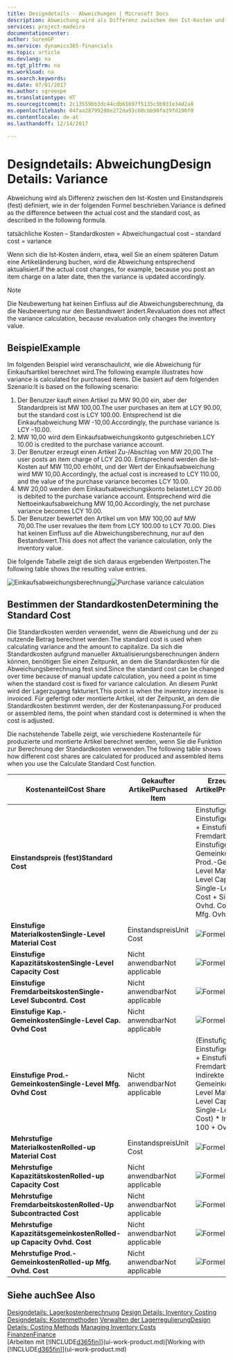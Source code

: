 ```yaml
---
title: Designdetails - Abweichungen | Microsoft Docs
description: Abweichung wird als Differenz zwischen den Ist-Kosten und Einstandspreis (fest) definiert, wie in der folgenden Formel beschrieben.
services: project-madeira
documentationcenter: 
author: SorenGP
ms.service: dynamics365-financials
ms.topic: article
ms.devlang: na
ms.tgt_pltfrm: na
ms.workload: na
ms.search.keywords: 
ms.date: 07/01/2017
ms.author: sgroespe
ms.translationtype: HT
ms.sourcegitcommit: 2c13559bb3dc44cdb61697f5135c5b931e34d2a8
ms.openlocfilehash: 04faa28799288e272da93c60cbb90fa19fd190f0
ms.contentlocale: de-at
ms.lasthandoff: 12/14/2017

---
```

# <a name="design-details-variance"></a><span data-ttu-id="07622-103">Designdetails: Abweichung</span><span class="sxs-lookup"><span data-stu-id="07622-103">Design Details: Variance</span></span>
<span data-ttu-id="07622-104">Abweichung wird als Differenz zwischen den Ist-Kosten und Einstandspreis (fest) definiert, wie in der folgenden Formel beschrieben.</span><span class="sxs-lookup"><span data-stu-id="07622-104">Variance is defined as the difference between the actual cost and the standard cost, as described in the following formula.</span></span>  

 <span data-ttu-id="07622-105">tatsächliche Kosten – Standardkosten = Abweichung</span><span class="sxs-lookup"><span data-stu-id="07622-105">actual cost – standard cost = variance</span></span>  

 <span data-ttu-id="07622-106">Wenn sich die Ist-Kosten ändern, etwa, weil Sie an einem späteren Datum eine Artikeländerung buchen, wird die Abweichung entsprechend aktualisiert.</span><span class="sxs-lookup"><span data-stu-id="07622-106">If the actual cost changes, for example, because you post an item charge on a later date, then the variance is updated accordingly.</span></span>  

> [!NOTE]  
>  <span data-ttu-id="07622-107">Die Neubewertung hat keinen Einfluss auf die Abweichungsberechnung, da die Neubewertung nur den Bestandswert ändert.</span><span class="sxs-lookup"><span data-stu-id="07622-107">Revaluation does not affect the variance calculation, because revaluation only changes the inventory value.</span></span>  

## <a name="example"></a><span data-ttu-id="07622-108">Beispiel</span><span class="sxs-lookup"><span data-stu-id="07622-108">Example</span></span>  
 <span data-ttu-id="07622-109">Im folgenden Beispiel wird veranschaulicht, wie die Abweichung für Einkaufsartikel berechnet wird.</span><span class="sxs-lookup"><span data-stu-id="07622-109">The following example illustrates how variance is calculated for purchased items.</span></span> <span data-ttu-id="07622-110">Die basiert auf dem folgenden Szenario:</span><span class="sxs-lookup"><span data-stu-id="07622-110">It is based on the following scenario:</span></span>  

1.  <span data-ttu-id="07622-111">Der Benutzer kauft einen Artikel zu MW 90,00 ein, aber der Standardpreis ist MW 100,00.</span><span class="sxs-lookup"><span data-stu-id="07622-111">The user purchases an item at LCY 90.00, but the standard cost is LCY 100.00.</span></span> <span data-ttu-id="07622-112">Entsprechend ist die Einkaufsabweichung MW -10,00.</span><span class="sxs-lookup"><span data-stu-id="07622-112">Accordingly, the purchase variance is LCY –10.00.</span></span>  
2.  <span data-ttu-id="07622-113">MW 10,00 wird dem Einkaufsabweichungskonto gutgeschrieben.</span><span class="sxs-lookup"><span data-stu-id="07622-113">LCY 10.00 is credited to the purchase variance account.</span></span>  
3.  <span data-ttu-id="07622-114">Der Benutzer erzeugt einen Artikel Zu-/Abschlag von MW 20,00.</span><span class="sxs-lookup"><span data-stu-id="07622-114">The user posts an item charge of LCY 20.00.</span></span> <span data-ttu-id="07622-115">Entsprechend werden die Ist-Kosten auf MW 110,00 erhöht, und der Wert der Einkaufsabweichung wird MW 10,00.</span><span class="sxs-lookup"><span data-stu-id="07622-115">Accordingly, the actual cost is increased to LCY 110.00, and the value of the purchase variance becomes LCY 10.00.</span></span>  
4.  <span data-ttu-id="07622-116">MW 20,00 werden dem Einkaufsabweichungskonto belastet.</span><span class="sxs-lookup"><span data-stu-id="07622-116">LCY 20.00 is debited to the purchase variance account.</span></span> <span data-ttu-id="07622-117">Entsprechend wird die Nettoeinkaufsabweichung MW 10,00.</span><span class="sxs-lookup"><span data-stu-id="07622-117">Accordingly, the net purchase variance becomes LCY 10.00.</span></span>  
5.  <span data-ttu-id="07622-118">Der Benutzer bewertet den Artikel um von MW 100,00 auf MW 70,00.</span><span class="sxs-lookup"><span data-stu-id="07622-118">The user revalues the item from LCY 100.00 to LCY 70.00.</span></span> <span data-ttu-id="07622-119">Dies hat keinen Einfluss auf die Abweichungsberechnung, nur auf den Bestandswert.</span><span class="sxs-lookup"><span data-stu-id="07622-119">This does not affect the variance calculation, only the inventory value.</span></span>  

 <span data-ttu-id="07622-120">Die folgende Tabelle zeigt die sich daraus ergebenden Wertposten.</span><span class="sxs-lookup"><span data-stu-id="07622-120">The following table shows the resulting value entries.</span></span>  

 <span data-ttu-id="07622-121">![Einkaufsabweichungsberechnung](media/design_details_inventory_costing_11_purchase_variance.png "design_details_inventory_costing_11_purchase_variance")</span><span class="sxs-lookup"><span data-stu-id="07622-121">![Purchase variance calculation](media/design_details_inventory_costing_11_purchase_variance.png "design_details_inventory_costing_11_purchase_variance")</span></span>  

## <a name="determining-the-standard-cost"></a><span data-ttu-id="07622-122">Bestimmen der Standardkosten</span><span class="sxs-lookup"><span data-stu-id="07622-122">Determining the Standard Cost</span></span>  
 <span data-ttu-id="07622-123">Die Standardkosten werden verwendet, wenn die Abweichung und der zu nutzende Betrag berechnet werden.</span><span class="sxs-lookup"><span data-stu-id="07622-123">The standard cost is used when calculating variance and the amount to capitalize.</span></span> <span data-ttu-id="07622-124">Da sich die Standardkosten aufgrund manueller Aktualisierungsberechnungen ändern können, benötigen Sie einen Zeitpunkt, an dem die Standardkosten für die Abweichungsberechnung fest sind.</span><span class="sxs-lookup"><span data-stu-id="07622-124">Since the standard cost can be changed over time because of manual update calculation, you need a point in time when the standard cost is fixed for variance calculation.</span></span> <span data-ttu-id="07622-125">An diesem Punkt wird der Lagerzugang fakturiert.</span><span class="sxs-lookup"><span data-stu-id="07622-125">This point is when the inventory increase is invoiced.</span></span> <span data-ttu-id="07622-126">Für gefertigt oder montierte Artikel, ist der Zeitpunkt, an dem die Standardkosten bestimmt werden, der der Kostenanpassung.</span><span class="sxs-lookup"><span data-stu-id="07622-126">For produced or assembled items, the point when standard cost is determined is when the cost is adjusted.</span></span>  

 <span data-ttu-id="07622-127">Die nachstehende Tabelle zeigt, wie verschiedene Kostenanteile für produzierte und montierte Artikel berechnet werden, wenn Sie die Funktion zur Berechnung der Standardkosten verwenden.</span><span class="sxs-lookup"><span data-stu-id="07622-127">The following table shows how different cost shares are calculated for produced and assembled items when you use the Calculate Standard Cost function.</span></span>  

|<span data-ttu-id="07622-128">Kostenanteil</span><span class="sxs-lookup"><span data-stu-id="07622-128">Cost Share</span></span>|<span data-ttu-id="07622-129">Gekaufter Artikel</span><span class="sxs-lookup"><span data-stu-id="07622-129">Purchased Item</span></span>|<span data-ttu-id="07622-130">Erzeugter/Montierter Artikel</span><span class="sxs-lookup"><span data-stu-id="07622-130">Produced/Assembled Item</span></span>|  
|----------------|--------------------|------------------------------|  
|<span data-ttu-id="07622-131">**Einstandspreis (fest)**</span><span class="sxs-lookup"><span data-stu-id="07622-131">**Standard Cost**</span></span>||<span data-ttu-id="07622-132">Einstufige Materialkosten + Einstufige Kapazitätskosten + Einstufige Fremdarbeitskosten + Einstufige Kap.-Gemeinkosten + Einstufige Prod.-Gemeinkosten</span><span class="sxs-lookup"><span data-stu-id="07622-132">Single-Level Material Cost + Single-Level Capacity Cost + Single-Level Subcontrd. Cost + Single-Level Cap. Ovhd. Cost + Single-Level Mfg. Ovhd. Cost</span></span>|  
|<span data-ttu-id="07622-133">**Einstufige Materialkosten**</span><span class="sxs-lookup"><span data-stu-id="07622-133">**Single-Level Material Cost**</span></span>|<span data-ttu-id="07622-134">Einstandspreis</span><span class="sxs-lookup"><span data-stu-id="07622-134">Unit Cost</span></span>|<span data-ttu-id="07622-135">![Formel 1](media/design_details_inventory_costing_11_equation_1.png "design_details_inventory_costing_11_equation_1")</span><span class="sxs-lookup"><span data-stu-id="07622-135">![Equation 1](media/design_details_inventory_costing_11_equation_1.png "design_details_inventory_costing_11_equation_1")</span></span>|  
|<span data-ttu-id="07622-136">**Einstufige Kapazitätskosten**</span><span class="sxs-lookup"><span data-stu-id="07622-136">**Single-Level Capacity Cost**</span></span>|<span data-ttu-id="07622-137">Nicht anwendbar</span><span class="sxs-lookup"><span data-stu-id="07622-137">Not applicable</span></span>|<span data-ttu-id="07622-138">![Formel 2](media/design_details_inventory_costing_11_equation_2.png "design_details_inventory_costing_11_equation_2")</span><span class="sxs-lookup"><span data-stu-id="07622-138">![Equation 2](media/design_details_inventory_costing_11_equation_2.png "design_details_inventory_costing_11_equation_2")</span></span>|  
|<span data-ttu-id="07622-139">**Einstufige Fremdarbeitskosten**</span><span class="sxs-lookup"><span data-stu-id="07622-139">**Single-Level Subcontrd. Cost**</span></span>|<span data-ttu-id="07622-140">Nicht anwendbar</span><span class="sxs-lookup"><span data-stu-id="07622-140">Not applicable</span></span>|<span data-ttu-id="07622-141">![Formel 3](media/design_details_inventory_costing_11_equation_3.png "design_details_inventory_costing_11_equation_3")</span><span class="sxs-lookup"><span data-stu-id="07622-141">![Equation 3](media/design_details_inventory_costing_11_equation_3.png "design_details_inventory_costing_11_equation_3")</span></span>|  
|<span data-ttu-id="07622-142">**Einstufige Kap.-Gemeinkosten**</span><span class="sxs-lookup"><span data-stu-id="07622-142">**Single-Level Cap. Ovhd Cost**</span></span>|<span data-ttu-id="07622-143">Nicht anwendbar</span><span class="sxs-lookup"><span data-stu-id="07622-143">Not applicable</span></span>|<span data-ttu-id="07622-144">![Formel 4](media/design_details_inventory_costing_11_equation_4.png "design_details_inventory_costing_11_equation_4")</span><span class="sxs-lookup"><span data-stu-id="07622-144">![Equation 4](media/design_details_inventory_costing_11_equation_4.png "design_details_inventory_costing_11_equation_4")</span></span>|  
|<span data-ttu-id="07622-145">**Einstufige Prod.-Gemeinkosten**</span><span class="sxs-lookup"><span data-stu-id="07622-145">**Single-Level Mfg. Ovhd Cost**</span></span>|<span data-ttu-id="07622-146">Nicht anwendbar</span><span class="sxs-lookup"><span data-stu-id="07622-146">Not applicable</span></span>|<span data-ttu-id="07622-147">(Einstufige Materialkosten + Einstufige Kapazitätskosten + Einstufige Fremdarbeitskosten) \* Indirekte Kosten %/100 + Gemeinkostensatz</span><span class="sxs-lookup"><span data-stu-id="07622-147">(Single-Level Material Cost + Single-Level Capacity Cost + Single-Level Subcontrd. Cost) \* Indirect Cost % / 100 + Overhead Rate</span></span>|  
|<span data-ttu-id="07622-148">**Mehrstufige Materialkosten**</span><span class="sxs-lookup"><span data-stu-id="07622-148">**Rolled-up Material Cost**</span></span>|<span data-ttu-id="07622-149">Einstandspreis</span><span class="sxs-lookup"><span data-stu-id="07622-149">Unit Cost</span></span>|<span data-ttu-id="07622-150">![Formel 5](media/design_details_inventory_costing_11_equation_5.png "design_details_inventory_costing_11_equation_5")</span><span class="sxs-lookup"><span data-stu-id="07622-150">![Equation 5](media/design_details_inventory_costing_11_equation_5.png "design_details_inventory_costing_11_equation_5")</span></span>|  
|<span data-ttu-id="07622-151">**Mehrstufige Kapazitätskosten**</span><span class="sxs-lookup"><span data-stu-id="07622-151">**Rolled-up Capacity Cost**</span></span>|<span data-ttu-id="07622-152">Nicht anwendbar</span><span class="sxs-lookup"><span data-stu-id="07622-152">Not applicable</span></span>|<span data-ttu-id="07622-153">![Formel 6](media/design_details_inventory_costing_11_equation_6.png "design_details_inventory_costing_11_equation_6")</span><span class="sxs-lookup"><span data-stu-id="07622-153">![Equation 6](media/design_details_inventory_costing_11_equation_6.png "design_details_inventory_costing_11_equation_6")</span></span>|  
|<span data-ttu-id="07622-154">**Mehrstufige Fremdarbeitskosten**</span><span class="sxs-lookup"><span data-stu-id="07622-154">**Rolled-Up Subcontracted Cost**</span></span>|<span data-ttu-id="07622-155">Nicht anwendbar</span><span class="sxs-lookup"><span data-stu-id="07622-155">Not applicable</span></span>|<span data-ttu-id="07622-156">![Formel 7](media/design_details_inventory_costing_11_equation_7.png "design_details_inventory_costing_11_equation_7")</span><span class="sxs-lookup"><span data-stu-id="07622-156">![Equation 7](media/design_details_inventory_costing_11_equation_7.png "design_details_inventory_costing_11_equation_7")</span></span>|  
|<span data-ttu-id="07622-157">**Mehrstufige Kapazitätsgemeinkosten**</span><span class="sxs-lookup"><span data-stu-id="07622-157">**Rolled-up Capacity Ovhd. Cost**</span></span>|<span data-ttu-id="07622-158">Nicht anwendbar</span><span class="sxs-lookup"><span data-stu-id="07622-158">Not applicable</span></span>|<span data-ttu-id="07622-159">![Formel 8](media/design_details_inventory_costing_11_equation_8.png "design_details_inventory_costing_11_equation_8")</span><span class="sxs-lookup"><span data-stu-id="07622-159">![Equation 8](media/design_details_inventory_costing_11_equation_8.png "design_details_inventory_costing_11_equation_8")</span></span>|  
|<span data-ttu-id="07622-160">**Mehrstufige Prod.-Gemeinkosten**</span><span class="sxs-lookup"><span data-stu-id="07622-160">**Rolled-up Mfg. Ovhd. Cost**</span></span>|<span data-ttu-id="07622-161">Nicht anwendbar</span><span class="sxs-lookup"><span data-stu-id="07622-161">Not applicable</span></span>|<span data-ttu-id="07622-162">![Formel 9](media/design_details_inventory_costing_11_equation_9.png "design_details_inventory_costing_11_equation_9")</span><span class="sxs-lookup"><span data-stu-id="07622-162">![Equation 9](media/design_details_inventory_costing_11_equation_9.png "design_details_inventory_costing_11_equation_9")</span></span>|  

## <a name="see-also"></a><span data-ttu-id="07622-163">Siehe auch</span><span class="sxs-lookup"><span data-stu-id="07622-163">See Also</span></span>  
 <span data-ttu-id="07622-164">[Designdetails: Lagerkostenberechnung](design-details-inventory-costing.md) </span><span class="sxs-lookup"><span data-stu-id="07622-164">[Design Details: Inventory Costing](design-details-inventory-costing.md) </span></span>  
 <span data-ttu-id="07622-165">[Designdetails: Kostenmethoden](design-details-costing-methods.md) [Verwalten der Lagerregulierung](finance-manage-inventory-costs.md)</span><span class="sxs-lookup"><span data-stu-id="07622-165">[Design Details: Costing Methods](design-details-costing-methods.md) [Managing Inventory Costs](finance-manage-inventory-costs.md)</span></span>  
 [<span data-ttu-id="07622-166">Finanzen</span><span class="sxs-lookup"><span data-stu-id="07622-166">Finance</span></span>](finance.md)  
 <span data-ttu-id="07622-167">[Arbeiten mit [!INCLUDE[d365fin](includes/d365fin_md.md)]](ui-work-product.md)</span><span class="sxs-lookup"><span data-stu-id="07622-167">[Working with [!INCLUDE[d365fin](includes/d365fin_md.md)]](ui-work-product.md)</span></span>

